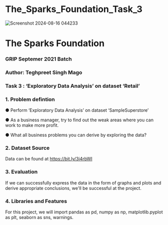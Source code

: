 # The_Sparks_Foundation_Task_3
![Screenshot 2024-08-16 044233](https://github.com/user-attachments/assets/0049c4ff-631c-4212-ac6b-4470d19bbee2)

# The Sparks Foundation

### GRIP Septemer 2021 Batch 

### Author: Teghpreet Singh Mago

### Task 3 : ‘Exploratory Data Analysis’ on dataset ‘Retail’

### 1. Problem defintion
● Perform ‘Exploratory Data Analysis’ on dataset ‘SampleSuperstore’

● As a business manager, try to find out the weak areas where you can work to make more profit.

● What all business problems you can derive by exploring the data?

### 2. Dataset Source
Data can be found at https://bit.ly/3i4rbWI

### 3. Evaluation
If we can successfully express the data in the form of graphs and plots and derive appropriate conclusions, we'll be successful at the project.

### 4. Libraries and Features 
For this project, we will import pandas as pd, numpy as np, matplotlib.pyplot as plt, seaborn as sns, warnings.
